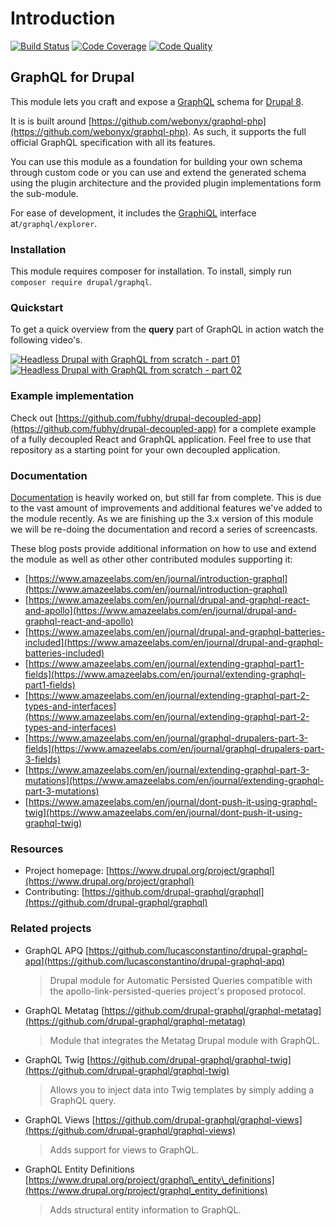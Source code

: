 # Introduction

[![Build Status](https://img.shields.io/travis/drupal-graphql/graphql.svg)](https://travis-ci.org/drupal-graphql/graphql) [![Code Coverage](https://img.shields.io/codecov/c/github/drupal-graphql/graphql.svg)](https://codecov.io/gh/drupal-graphql/graphql) [![Code Quality](https://img.shields.io/scrutinizer/g/drupal-graphql/graphql.svg)](https://scrutinizer-ci.com/g/drupal-graphql/graphql/?branch=8.x-3.x)

## GraphQL for Drupal

This module lets you craft and expose a [GraphQL](http://graphql.org/) schema for [Drupal 8](https://www.drupal.org/8).

It is is built around [https://github.com/webonyx/graphql-php](https://github.com/webonyx/graphql-php). As such, it supports the full official GraphQL specification with all its features.

You can use this module as a foundation for building your own schema through custom code or you can use and extend the generated schema using the plugin architecture and the provided plugin implementations form the sub-module.

For ease of development, it includes the [GraphiQL](https://github.com/graphql/graphiql/) interface at`/graphql/explorer`.

### Installation

This module requires composer for installation. To install, simply run `composer require drupal/graphql`.

### Quickstart

To get a quick overview from the **query** part of GraphQL in action watch the following video's.

[![Headless Drupal with GraphQL from scratch - part 01](https://img.youtube.com/vi/Fx1Gz-BVNx8/0.jpg)](https://www.youtube.com/watch?v=Fx1Gz-BVNx8) [![Headless Drupal with GraphQL from scratch - part 02](https://img.youtube.com/vi/Q0hTG5ASzx0/0.jpg)](https://www.youtube.com/watch?v=Q0hTG5ASzx0)

### Example implementation

Check out [https://github.com/fubhy/drupal-decoupled-app](https://github.com/fubhy/drupal-decoupled-app) for a complete example of a fully decoupled React and GraphQL application. Feel free to use that repository as a starting point for your own decoupled application.

### Documentation

[Documentation](https://github.com/drupal-graphql/graphql/tree/3c8b237bc3698c82b05291d528fb6701e8d7b501/doc/SUMMARY.md) is heavily worked on, but still far from complete. This is due to the vast amount of improvements and additional features we've added to the module recently. As we are finishing up the 3.x version of this module we will be re-doing the documentation and record a series of screencasts.

These blog posts provide additional information on how to use and extend the module as well as other other contributed modules supporting it:

* [https://www.amazeelabs.com/en/journal/introduction-graphql](https://www.amazeelabs.com/en/journal/introduction-graphql)
* [https://www.amazeelabs.com/en/journal/drupal-and-graphql-react-and-apollo](https://www.amazeelabs.com/en/journal/drupal-and-graphql-react-and-apollo)
* [https://www.amazeelabs.com/en/journal/drupal-and-graphql-batteries-included](https://www.amazeelabs.com/en/journal/drupal-and-graphql-batteries-included)
* [https://www.amazeelabs.com/en/journal/extending-graphql-part1-fields](https://www.amazeelabs.com/en/journal/extending-graphql-part1-fields)
* [https://www.amazeelabs.com/en/journal/extending-graphql-part-2-types-and-interfaces](https://www.amazeelabs.com/en/journal/extending-graphql-part-2-types-and-interfaces)
* [https://www.amazeelabs.com/en/journal/graphql-drupalers-part-3-fields](https://www.amazeelabs.com/en/journal/graphql-drupalers-part-3-fields)
* [https://www.amazeelabs.com/en/journal/extending-graphql-part-3-mutations](https://www.amazeelabs.com/en/journal/extending-graphql-part-3-mutations)
* [https://www.amazeelabs.com/en/journal/dont-push-it-using-graphql-twig](https://www.amazeelabs.com/en/journal/dont-push-it-using-graphql-twig)

### Resources

* Project homepage: [https://www.drupal.org/project/graphql](https://www.drupal.org/project/graphql)
* Contributing: [https://github.com/drupal-graphql/graphql](https://github.com/drupal-graphql/graphql)

### Related projects

* GraphQL APQ [https://github.com/lucasconstantino/drupal-graphql-apq](https://github.com/lucasconstantino/drupal-graphql-apq)

  > Drupal module for Automatic Persisted Queries compatible with the apollo-link-persisted-queries project's proposed protocol.

* GraphQL Metatag [https://github.com/drupal-graphql/graphql-metatag](https://github.com/drupal-graphql/graphql-metatag)

  > Module that integrates the Metatag Drupal module with GraphQL.

* GraphQL Twig [https://github.com/drupal-graphql/graphql-twig](https://github.com/drupal-graphql/graphql-twig)

  > Allows you to inject data into Twig templates by simply adding a GraphQL query.

* GraphQL Views [https://github.com/drupal-graphql/graphql-views](https://github.com/drupal-graphql/graphql-views)

  > Adds support for views to GraphQL.

* GraphQL Entity Definitions [https://www.drupal.org/project/graphql\_entity\_definitions](https://www.drupal.org/project/graphql_entity_definitions)

  > Adds structural entity information to GraphQL.

